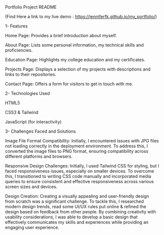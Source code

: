 Portfolio Project README 

(Find Here a link to my live demo : https://jenniferfk.github.io/my_portfolio/)

1- Features

Home Page: Provides a brief introduction about myself.

About Page: Lists some personal information, my technical skills and proficiencies.

Education Page: Highlights my college education and my certificates.

Projects Page: Displays a selection of my projects with descriptions and links to their repositories.

Contact Page: Offers a form for visitors to get in touch with me.

2- Technologies Used

HTML5

CSS3 & Tailwind

JavaScript (for interactivity) 

3- Challenges Faced and Solutions

Image File Format Compatibility: Initially, I encountered issues with JPG files not loading correctly in the deployment environment. To address this, I converted the image files to PNG format, ensuring compatibility across different platforms and browsers.

Responsive Design Challenges: Initially, I used Tailwind CSS for styling, but I faced responsiveness issues, especially on smaller devices. To overcome this, I transitioned to writing CSS code manually and incorporated media queries to ensure consistent and effective responsiveness across various screen sizes and devices.

Design Creation: Creating a visually appealing and user-friendly design from scratch was a significant challenge. To tackle this, I researched modern design trends, read some UI/UX rules put online & refined the design based on feedback from other people. By combining creativity with usability considerations, I was able to develop a basic design that effectively communicates my skills and experiences while providing an engaging user experience.
 
